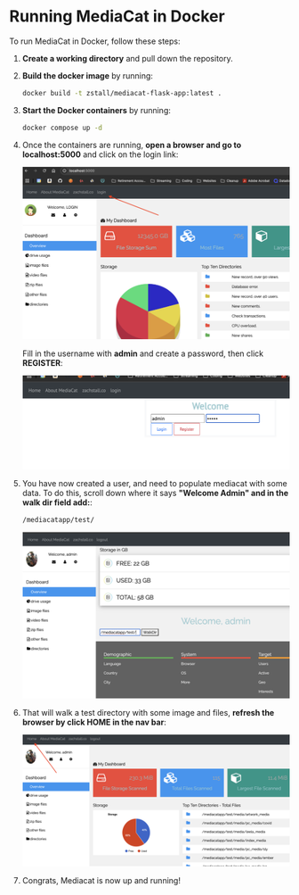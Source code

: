 # Running MediaCat in Docker

To run MediaCat in Docker, follow these steps:

1. **Create a working directory** and pull down the repository.

2. **Build the docker image** by running:

   ```bash
   docker build -t zstall/mediacat-flask-app:latest .
   ```

3. **Start the Docker containers** by running:

   ```bash
   docker compose up -d
   ```

4. Once the containers are running, **open a browser and go to localhost:5000** and click on the login link:

   ![alt text](https://github.com/zstall/mediacat-sqlalchemy/blob/main/test/localhostclicklogin.png?raw=true)

   Fill in the username with **admin** and create a password, then click **REGISTER**:

   ![alt text](https://github.com/zstall/mediacat-sqlalchemy/blob/main/test/adminuser.png?raw=true)



5. You have now created a user, and need to populate mediacat with some data. To do this, scroll down where it says **"Welcome Admin" and in the walk dir field add:**:

   ```bash
   /mediacatapp/test/
   ```

   ![alt text](https://github.com/zstall/mediacat-sqlalchemy/blob/main/test/walkdir.png?raw=true)

6. That will walk a test directory with some image and files, **refresh the browser by click HOME in the nav bar**:

   ![alt text](https://github.com/zstall/mediacat-sqlalchemy/blob/main/test/navbar.png?raw=true)

7. Congrats, Mediacat is now up and running!
